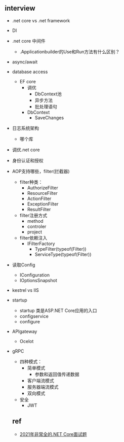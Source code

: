 ## interview
+ .net core vs .net framework
+ DI
+ .net core 中间件
    + .Applicationbuilder的Use和Run方法有什么区别？
+ async/await
+ database access
    + EF core
        + 调优
            + DbContext池
            + 异步方法
            + 批处理语句
        + DbContext
            + SaveChanges
+ 日志系统架构
    + 哪个库
+ 调优.net  core
+ 身份认证和授权
+ AOP支持哪些，filter(拦截器)
    + filter种类：
        + AuthorizeFilter
        + ResourceFilter
        + ActionFilter
        + ExceptionFilter
        + ResultFilter
    + filter注册方式
        + method
        + controler
        + project
    + filter依赖注入
        + IFilterFactory
            + TypeFilter(typeof(Filter))
            + ServiceType(typeof(Filter))
+ 读取Config
    + IConfiguration
    + IOptionsSnapshot
+ kestrel vs IIS
+ startup
    + startup 类是ASP.NET Core应用的入口
    + configservice
    + configure

+ APIgateway
    + Ocelot

+ gRPC
    + 四种模式：
        + 简单模式
            + 参数和返回值传递数据
        + 客户端流模式
        + 服务器端流模式
        + 双向模式
    + 安全
        + JWT

    ## ref
    + [2021年非常全的.NET Core面试题](https://www.cnblogs.com/puzi0315/p/14998550.html)